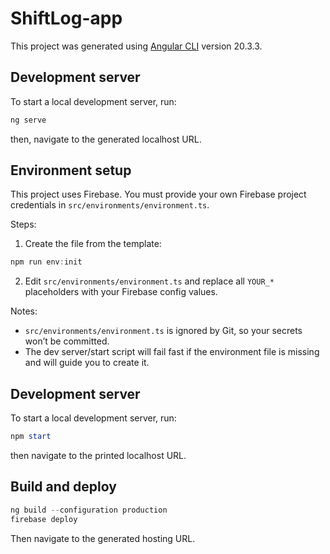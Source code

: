 # ShiftLog-app

This project was generated using [Angular CLI](https://github.com/angular/angular-cli) version 20.3.3.

## Development server

To start a local development server, run:

```bash
ng serve
```

then, navigate to the generated localhost URL.

## Environment setup

This project uses Firebase. You must provide your own Firebase project credentials in `src/environments/environment.ts`.

Steps:

1. Create the file from the template:

```powershell
npm run env:init
```

2. Edit `src/environments/environment.ts` and replace all `YOUR_*` placeholders with your Firebase config values.

Notes:

- `src/environments/environment.ts` is ignored by Git, so your secrets won’t be committed.
- The dev server/start script will fail fast if the environment file is missing and will guide you to create it.

## Development server

To start a local development server, run:

```powershell
npm start
```

then navigate to the printed localhost URL.

## Build and deploy

```powershell
ng build --configuration production
firebase deploy
```

Then navigate to the generated hosting URL.
